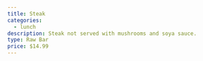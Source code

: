 ```yaml
---
title: Steak
categories:
  - lunch
description: Steak not served with mushrooms and soya sauce.
type: Raw Bar
price: $14.99
---
```


